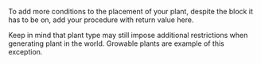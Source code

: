 To add more conditions to the placement of your plant, despite the block it has to be on, 
add your procedure with return value here.

Keep in mind that plant type may still impose additional restrictions when generating plant in the world. 
Growable plants are example of this exception.